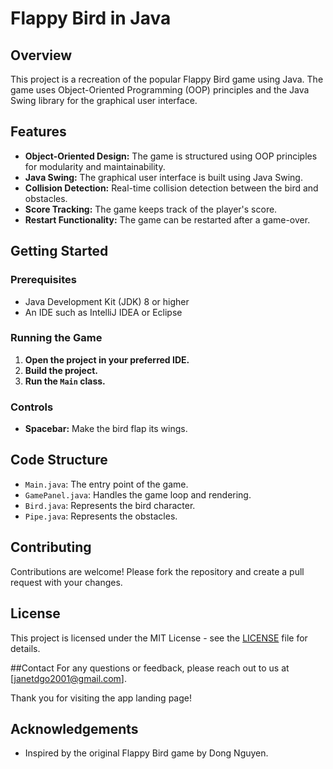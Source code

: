 # Flappy Bird in Java

## Overview

This project is a recreation of the popular Flappy Bird game using Java. The game uses Object-Oriented Programming (OOP) principles and the Java Swing library for the graphical user interface.

## Features

- **Object-Oriented Design:** The game is structured using OOP principles for modularity and maintainability.
- **Java Swing:** The graphical user interface is built using Java Swing.
- **Collision Detection:** Real-time collision detection between the bird and obstacles.
- **Score Tracking:** The game keeps track of the player's score.
- **Restart Functionality:** The game can be restarted after a game-over.


## Getting Started

### Prerequisites

- Java Development Kit (JDK) 8 or higher
- An IDE such as IntelliJ IDEA or Eclipse



### Running the Game

1. **Open the project in your preferred IDE.**
2. **Build the project.**
3. **Run the `Main` class.**

### Controls

- **Spacebar:** Make the bird flap its wings.

## Code Structure

- `Main.java`: The entry point of the game.
- `GamePanel.java`: Handles the game loop and rendering.
- `Bird.java`: Represents the bird character.
- `Pipe.java`: Represents the obstacles.

## Contributing

Contributions are welcome! Please fork the repository and create a pull request with your changes.

## License

This project is licensed under the MIT License - see the [LICENSE](LICENSE) file for details.

##Contact
For any questions or feedback, please reach out to us at [janetdgo2001@gmail.com].

Thank you for visiting the app landing page!

## Acknowledgements

- Inspired by the original Flappy Bird game by Dong Nguyen.



